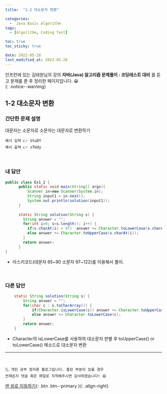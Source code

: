 ```yaml
---
title:  "1-2 대소문자 변환" 

categories:
  -  Java Basic Algorithm
tags:
  - [Algorithm, Coding Test]

toc: true
toc_sticky: true

date: 2022-05-28
last_modified_at: 2022-05-28
---
```


인프런에 있는 김태원님의 강의 **자바(Java) 알고리즘 문제풀이 : 코딩테스트 대비** 를 듣고 문제를 푼 후 정리한 페이지입니다. 😀  
{: .notice--warning}

## 1-2 대소문자 변환

### 간단한 문제 설명


대문자는 소문자로 소문자는 대문자로 변환하기
```
예시 입력 👉 StuDY
예시 출력 👉 sTUdy
```

<br>

### 내 답안


```java
public class Ex1_2 {
	  public static void main(String[] args){
		  Scanner in=new Scanner(System.in);
		  String input1 = in.next();
		  System.out.println(solution(input1));
	  }
	  
	  static String solution(String s) {
	    String answer = "";
	    for(int i=0; i<s.length(); i++) {
	      if(s.charAt(i) < 97)  answer += Character.toLowerCase(s.charAt(i));
	      else answer += Character.toUpperCase(s.charAt(i));
	    }
	    return answer;
	  }
}
```
  - 아스키코드(대문자 65~90 소문자 97~122)를 이용해서 풀이.
  
		
     
<br>

### 다른 답안

```java
	static String solution(String s) {
		String answer = "";
		for(char c : s.toCharArray()) {
			if(Character.isLowerCase(c)) answer += Character.toUpperCase(c);
			else answer += Character.toLowerCase(c);
		}
		return answer;
	}
```
- Character의 isLowerCase를 사용하여 대소문자 판별 후 toUpperCase() or toLowerCase() 메소드로 대소문자 변환 


***
<br>

    🌜 개인 공부 정리용 블로그입니다. 틀린 부분이 있을 경우 
    언제든지 댓글 혹은 메일로 지적해주시면 감사하겠습니다! 😄

[맨 위로 이동하기](#){: .btn .btn--primary }{: .align-right}